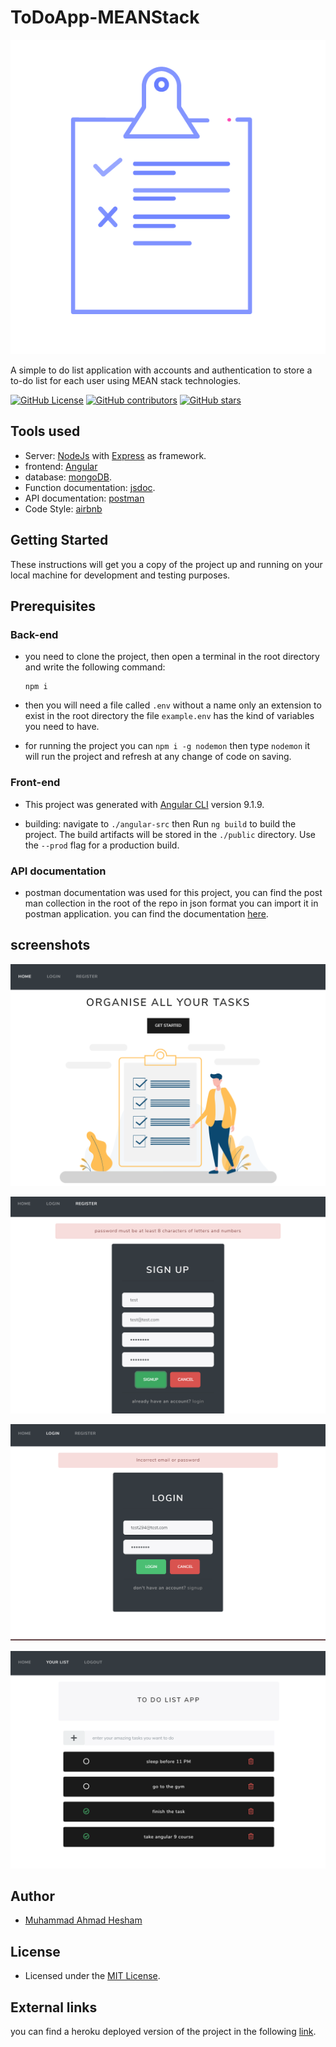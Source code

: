 # ToDoApp-MEANStack

![logo](./angular-src/src/icon.png)

A simple to do list application with accounts and authentication to store a to-do list for each user using MEAN stack technologies.

[![GitHub License](https://img.shields.io/github/license/Etshawy1/ToDoApp-MEANStack?style=plastic)](https://img.shields.io/github/license/Etshawy1/ToDoApp-MEANStack?style=plastic)
[![GitHub contributors](https://img.shields.io/github/contributors/Etshawy1/ToDoApp-MEANStack?style=plastic)](https://img.shields.io/github/contributors/Etshawy1/ToDoApp-MEANStack?style=plastic)
[![GitHub stars](https://img.shields.io/github/stars/Etshawy1/ToDoApp-MEANStack?style=plastic)](https://github.com/Etshawy1/ToDoApp-MEANStack/stargazers?style=plastic)

## Tools used

- Server: [NodeJs](https://nodejs.org/en/download/) with [Express](https://expressjs.com/) as framework.
- frontend: [Angular](https://angular.io/)
- database: [mongoDB](https://www.mongodb.com/).
- Function documentation: [jsdoc](https://jsdoc.app/).
- API documentation: [postman](https://documenter.getpostman.com/view/10629897/SzzoZFE8)
- Code Style: [airbnb](https://github.com/airbnb/javascript)

## Getting Started

These instructions will get you a copy of the project up and running on your local machine for development and testing purposes.

## Prerequisites

### Back-end

- you need to clone the project, then open a terminal in the root directory and write the following command:

      npm i

- then you will need a file called `.env` without a name only an extension to exist in the root directory the file `example.env` has the kind of variables you need to have.

- for running the project you can `npm i -g nodemon` then type `nodemon` it will run the project and refresh at any change of code on saving.

### Front-end

- This project was generated with [Angular CLI](https://github.com/angular/angular-cli) version 9.1.9.

- building: navigate to `./angular-src` then Run `ng build` to build the project. The build artifacts will be stored in the `./public` directory. Use the `--prod` flag for a production build.

### API documentation

- postman documentation was used for this project, you can find the post man collection in the root of the repo in json format you can import it in postman application. you can find the documentation [here](https://documenter.getpostman.com/view/10629897/SzzoZFE8).

## screenshots

![home](./screenshots/home.PNG)

![register](./screenshots/signup.PNG)

![login](./screenshots/login.PNG)

![TODOLIST](./screenshots/list.PNG)

## Author

- [Muhammad Ahmad Hesham](https://github.com/Etshawy1)

## License

- Licensed under the [MIT License](./License).

## External links

you can find a heroku deployed version of the project in the following [link](https://task-organizer-mean.herokuapp.com/).
